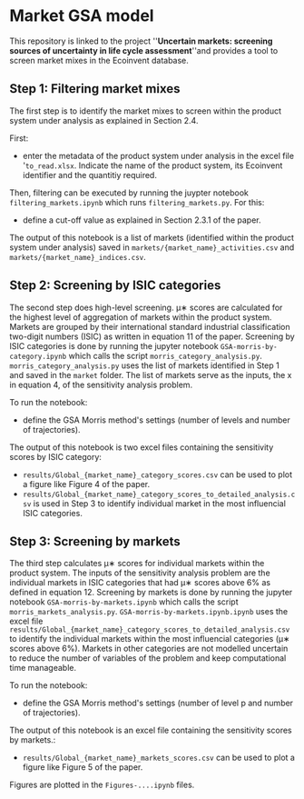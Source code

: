 # Market GSA model

This repository is linked to the project ''**Uncertain markets: screening sources of uncertainty in life cycle assessment**''and provides a tool to screen market mixes in the Ecoinvent database. 


## Step 1: Filtering market mixes

The first step is to identify the market mixes to screen within the product system under analysis as explained in Section 2.4. 

First: 
 - enter the metadata of the product system under analysis in the excel file '`to_read.xlsx`. Indicate the name of the product system, its Ecoinvent identifier and the quantitiy required.

Then, filtering can be executed by running the juypter notebook `filtering_markets.ipynb` which runs `filtering_markets.py`. 
For this:
 - define a cut-off value as explained in Section 2.3.1 of the paper.

The output of this notebook is a list of markets (identified within the product system under analysis) saved in `markets/{market_name}_activities.csv` and `markets/{market_name}_indices.csv`.
## Step 2: Screening by ISIC categories

The second step does high-level screening. μ∗ scores are calculated for the highest level of aggregation of markets within the product system. Markets are grouped by their international standard industrial classification two-digit numbers (ISIC) as written in equation 11 of the paper. 
Screening by ISIC categories is done by running the jupyter notebook `GSA-morris-by-category.ipynb` which calls the script `morris_category_analysis.py`. `morris_category_analysis.py` uses the list of markets identified in Step 1 and saved in the `market` folder. The list of markets serve as the inputs, the x in equation 4, of the sensitivity analysis problem.

To run the notebook:
 - define the GSA Morris method's settings (number of levels and number of trajectories).

The output of this notebook is two excel files containing the sensitivity scores by ISIC category:
 -  `results/Global_{market_name}_category_scores.csv` can be used to plot a figure like Figure 4 of the paper. 
 -  `results/Global_{market_name}_category_scores_to_detailed_analysis.csv` is used in Step 3 to identify individual market in the most influencial ISIC categories.

## Step 3: Screening by markets
The third step calculates μ∗ scores for individual markets within the product system. The inputs of the sensitivity analysis problem are the individual markets in ISIC categories that had μ∗ scores above 6% as defined in equation 12. 
Screening by markets is done by running the jupyter notebook `GSA-morris-by-markets.ipynb` which calls the script `morris_markets_analysis.py`. `GSA-morris-by-markets.ipynb.ipynb` uses the excel file `results/Global_{market_name}_category_scores_to_detailed_analysis.csv` to identify the individual markets within the most influencial categories (μ∗ scores above 6%). Markets in other categories are not modelled uncertain to reduce the number of variables of the problem and keep computational time manageable.  

To run the notebook:
 - define the GSA Morris method's settings (number of level p and number of trajectories).

The output of this notebook is an excel file containing the sensitivity scores by markets.:
 - `results/Global_{market_name}_markets_scores.csv` can be used to plot a figure like Figure 5 of the paper. 

Figures are plotted in the `Figures-....ipynb` files.
